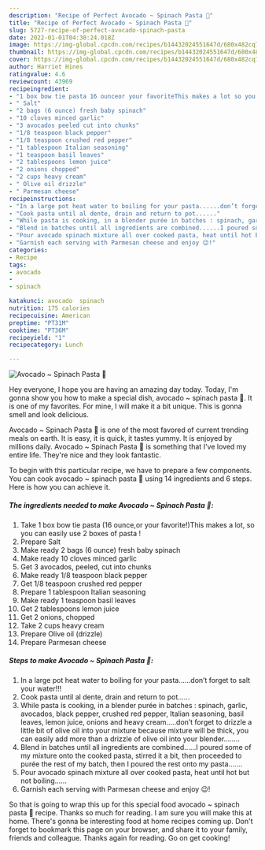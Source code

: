 ```yaml
---
description: "Recipe of Perfect Avocado ~ Spinach Pasta 🍝"
title: "Recipe of Perfect Avocado ~ Spinach Pasta 🍝"
slug: 5727-recipe-of-perfect-avocado-spinach-pasta
date: 2022-01-01T04:30:24.018Z
image: https://img-global.cpcdn.com/recipes/b14432024551647d/680x482cq70/avocado-spinach-pasta-recipe-main-photo.jpg
thumbnail: https://img-global.cpcdn.com/recipes/b14432024551647d/680x482cq70/avocado-spinach-pasta-recipe-main-photo.jpg
cover: https://img-global.cpcdn.com/recipes/b14432024551647d/680x482cq70/avocado-spinach-pasta-recipe-main-photo.jpg
author: Harriet Hines
ratingvalue: 4.6
reviewcount: 43969
recipeingredient:
- "1 box bow tie pasta 16 ounceor your favoriteThis makes a lot so you can easily use 2 boxes of pasta "
- " Salt"
- "2 bags (6 ounce) fresh baby spinach"
- "10 cloves minced garlic"
- "3 avocados peeled cut into chunks"
- "1/8 teaspoon black pepper"
- "1/8 teaspoon crushed red pepper"
- "1 tablespoon Italian seasoning"
- "1 teaspoon basil leaves"
- "2 tablespoons lemon juice"
- "2 onions chopped"
- "2 cups heavy cream"
- " Olive oil drizzle"
- " Parmesan cheese"
recipeinstructions:
- "In a large pot heat water to boiling for your pasta......don’t forget to salt your water!!!"
- "Cook pasta until al dente, drain and return to pot......"
- "While pasta is cooking, in a blender purée in batches : spinach, garlic, avocados, black pepper, crushed red pepper, Italian seasoning, basil leaves, lemon juice, onions and heavy cream.....don’t forget to drizzle a little bit of olive oil into your mixture because mixture will be thick, you can easily add more than a drizzle of olive oil into your blender........"
- "Blend in batches until all ingredients are combined......I poured some of my mixture onto the cooked pasta, stirred it a bit, then proceeded to purée the rest of my batch, then I poured the rest onto my pasta......."
- "Pour avocado spinach mixture all over cooked pasta, heat until hot but not boiling......"
- "Garnish each serving with Parmesan cheese and enjoy 😉!"
categories:
- Recipe
tags:
- avocado
- 
- spinach

katakunci: avocado  spinach 
nutrition: 175 calories
recipecuisine: American
preptime: "PT31M"
cooktime: "PT36M"
recipeyield: "1"
recipecategory: Lunch

---
```



![Avocado ~ Spinach Pasta 🍝](https://img-global.cpcdn.com/recipes/b14432024551647d/680x482cq70/avocado-spinach-pasta-recipe-main-photo.jpg)

Hey everyone, I hope you are having an amazing day today. Today, I'm gonna show you how to make a special dish, avocado ~ spinach pasta 🍝. It is one of my favorites. For mine, I will make it a bit unique. This is gonna smell and look delicious.

Avocado ~ Spinach Pasta 🍝 is one of the most favored of current trending meals on earth. It is easy, it is quick, it tastes yummy. It is enjoyed by millions daily. Avocado ~ Spinach Pasta 🍝 is something that I've loved my entire life. They're nice and they look fantastic.




To begin with this particular recipe, we have to prepare a few components. You can cook avocado ~ spinach pasta 🍝 using 14 ingredients and 6 steps. Here is how you can achieve it.

<!--inarticleads1-->

##### The ingredients needed to make Avocado ~ Spinach Pasta 🍝:

1. Take 1 box bow tie pasta (16 ounce,or your favorite!)This makes a lot, so you can easily use 2 boxes of pasta !
1. Prepare  Salt
1. Make ready 2 bags (6 ounce) fresh baby spinach
1. Make ready 10 cloves minced garlic
1. Get 3 avocados, peeled, cut into chunks
1. Make ready 1/8 teaspoon black pepper
1. Get 1/8 teaspoon crushed red pepper
1. Prepare 1 tablespoon Italian seasoning
1. Make ready 1 teaspoon basil leaves
1. Get 2 tablespoons lemon juice
1. Get 2 onions, chopped
1. Take 2 cups heavy cream
1. Prepare  Olive oil (drizzle)
1. Prepare  Parmesan cheese




<!--inarticleads2-->

##### Steps to make Avocado ~ Spinach Pasta 🍝:

1. In a large pot heat water to boiling for your pasta......don’t forget to salt your water!!!
1. Cook pasta until al dente, drain and return to pot......
1. While pasta is cooking, in a blender purée in batches : spinach, garlic, avocados, black pepper, crushed red pepper, Italian seasoning, basil leaves, lemon juice, onions and heavy cream.....don’t forget to drizzle a little bit of olive oil into your mixture because mixture will be thick, you can easily add more than a drizzle of olive oil into your blender........
1. Blend in batches until all ingredients are combined......I poured some of my mixture onto the cooked pasta, stirred it a bit, then proceeded to purée the rest of my batch, then I poured the rest onto my pasta.......
1. Pour avocado spinach mixture all over cooked pasta, heat until hot but not boiling......
1. Garnish each serving with Parmesan cheese and enjoy 😉!




So that is going to wrap this up for this special food avocado ~ spinach pasta 🍝 recipe. Thanks so much for reading. I am sure you will make this at home. There's gonna be interesting food at home recipes coming up. Don't forget to bookmark this page on your browser, and share it to your family, friends and colleague. Thanks again for reading. Go on get cooking!

